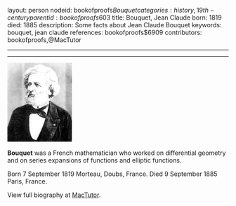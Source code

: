 layout: person
nodeid: bookofproofs$Bouquet
categories: history,19th-century
parentid: bookofproofs$603
title: Bouquet, Jean Claude
born: 1819
died: 1885
description: Some facts about Jean Claude Bouquet
keywords: bouquet, jean claude
references: bookofproofs$6909
contributors: bookofproofs,@MacTutor

---


---

![Bouquet.jpg](https://github.com/bookofproofs/bookofproofs.github.io/blob/main/_sources/_assets/images/portraits/Bouquet.jpg?raw=true)

**Bouquet** was a French mathematician who worked on differential geometry and on series expansions of functions and elliptic functions.

Born 7 September 1819 Morteau, Doubs, France. Died 9 September 1885 Paris, France.


View full biography at [MacTutor](https://mathshistory.st-andrews.ac.uk/Biographies/Bouquet/).